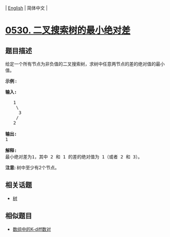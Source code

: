 
| [English](README_EN.md) | 简体中文 |
# [0530. 二叉搜索树的最小绝对差](https://leetcode-cn.com/problems/minimum-absolute-difference-in-bst/)
## 题目描述
<p>给定一个所有节点为非负值的二叉搜索树，求树中任意两节点的差的绝对值的最小值。</p>

<p><strong>示例 :</strong></p>

<pre>
<strong>输入:</strong>

   1
    \
     3
    /
   2

<strong>输出:</strong>
1

<strong>解释:
</strong>最小绝对差为1，其中 2 和 1 的差的绝对值为 1（或者 2 和 3）。
</pre>

<p><strong>注意: </strong>树中至少有2个节点。</p>

## 相关话题
- [树](https://leetcode-cn.com/tag/tree)
## 相似题目
- [数组中的K-diff数对](../k-diff-pairs-in-an-array/README.md)
